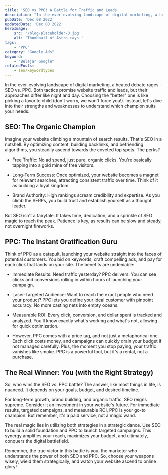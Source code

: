 ```yaml
---
title: 'SEO vs PPC! A Battle for Traffic and Leads'
description: "In the ever-evolving landscape of digital marketing, a heated debate rages - SEO vs. PPC. Both tactics promise website traffic and leads, but their approaches differ like night and day."
pubDate: 'Dec 08 2022'
updatedDate: 'Dec 08 2022'
heroImage: 
    src: '/blog-placeholder-3.jpg'
    alt: 'Thumbnail of Astro rays.'
tags: 
    - "PPC"
category: "Google Ads"
keyword: 
    - "Belajar Google"
relatedPosts:
    - seo/keywordtypes
---
```

In the ever-evolving landscape of digital marketing, a heated debate rages - SEO vs. PPC. Both tactics promise website traffic and leads, but their approaches differ like night and day. Choosing the "better" one is like picking a favorite child (don't worry, we won't force you!). Instead, let's dive into their strengths and weaknesses to understand which champion suits your needs.

## SEO: The Organic Champion

Imagine your website climbing a mountain of search results. That's SEO in a nutshell. By optimizing content, building backlinks, and befriending algorithms, you steadily ascend towards the coveted top spots. The perks?

*  Free Traffic: No ad spend, just pure, organic clicks. You're basically tapping into a gold mine of free visitors.

* Long-Term Success: Once optimized, your website becomes a magnet for relevant searches, attracting consistent traffic over time. Think of it as building a loyal kingdom.

* Brand Authority: High rankings scream credibility and expertise. As you climb the SERPs, you build trust and establish yourself as a thought leader.

But SEO isn't a fairytale. It takes time, dedication, and a sprinkle of SEO magic to reach the peak. Patience is key, as results can be slow and steady, not overnight fireworks.

## PPC: The Instant Gratification Guru

Think of PPC as a catapult, launching your website straight into the faces of potential customers. You bid on keywords, craft compelling ads, and pay for each click that lands on your site. The benefits are undeniable:

* Immediate Results: Need traffic yesterday? PPC delivers. You can see clicks and conversions rolling in within hours of launching your campaign.

* Laser-Targeted Audience: Want to reach the exact people who need your product? PPC lets you define your ideal customer with pinpoint accuracy. No more casting nets into empty oceans.

* Measurable ROI: Every click, conversion, and dollar spent is tracked and analyzed. You'll know exactly what's working and what's not, allowing for quick optimization.

* However, PPC comes with a price tag, and not just a metaphorical one. Each click costs money, and campaigns can quickly drain your budget if not managed carefully. Plus, the moment you stop paying, your traffic vanishes like smoke. PPC is a powerful tool, but it's a rental, not a purchase.

## The Real Winner: You (with the Right Strategy)

So, who wins the SEO vs. PPC battle? The answer, like most things in life, is nuanced. It depends on your goals, budget, and desired timeline.

For long-term growth, brand building, and organic traffic, SEO reigns supreme. Consider it an investment in your website's future.
For immediate results, targeted campaigns, and measurable ROI, PPC is your go-to champion. But remember, it's a paid service, not a magic wand.

The real magic lies in utilizing both strategies in a strategic dance. Use SEO to build a solid foundation and PPC to launch targeted campaigns. This synergy amplifies your reach, maximizes your budget, and ultimately, conquers the digital battlefield.

Remember, the true victor in this battle is you, the marketer who understands the power of both SEO and PPC. So, choose your weapons wisely, wield them strategically, and watch your website ascend to online glory!